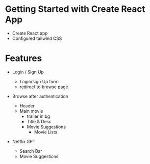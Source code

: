 # Getting Started with Create React App
 - Create React app
 - Configured tailwind CSS


# Features
- Login / Sign Up
    - Login/sign Up form
    - redirect to browse page

- Browse after authentication
    - Header
    - Main movie
        - trailer in bg
        -  Title & Desc
        - Movie Suggestions
            - Movie Lists

- Netflix GPT 
    - Search Bar
    - Movie Suggestions
        

